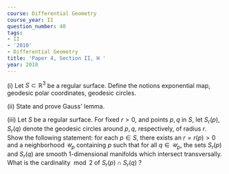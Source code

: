 ```yaml
---
course: Differential Geometry
course_year: II
question_number: 40
tags:
- II
- '2010'
- Differential Geometry
title: 'Paper 4, Section II, H '
year: 2010
---
```




(i) Let $S \subset \mathbb{R}^{3}$ be a regular surface. Define the notions exponential map, geodesic polar coordinates, geodesic circles.

(ii) State and prove Gauss' lemma.

(iii) Let $S$ be a regular surface. For fixed $r>0$, and points $p, q$ in $S$, let $S_{r}(p)$, $S_{r}(q)$ denote the geodesic circles around $p, q$, respectively, of radius $r$. Show the following statement: for each $p \in S$, there exists an $r=r(p)>0$ and a neighborhood $\mathcal{U}_{p}$ containing $p$ such that for all $q \in \mathcal{U}_{p}$, the sets $S_{r}(p)$ and $S_{r}(q)$ are smooth 1-dimensional manifolds which intersect transversally. What is the cardinality $\bmod 2$ of $S_{r}(p) \cap S_{r}(q)$ ?